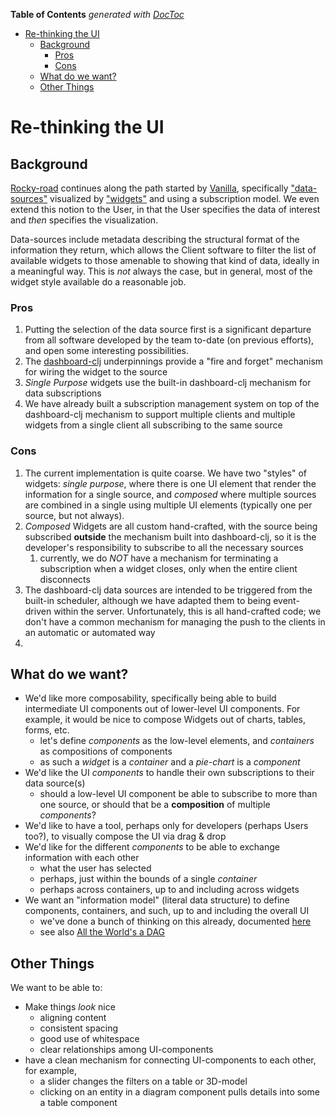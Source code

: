 <!-- START doctoc generated TOC please keep comment here to allow auto update -->
<!-- DON'T EDIT THIS SECTION, INSTEAD RE-RUN doctoc TO UPDATE -->
**Table of Contents**  *generated with [DocToc](https://github.com/thlorenz/doctoc)*

- [Re-thinking the UI](#re-thinking-the-ui)
  - [Background](#background)
    - [Pros](#pros)
    - [Cons](#cons)
  - [What do we want?](#what-do-we-want)
  - [Other Things](#other-things)

<!-- END doctoc generated TOC please keep comment here to allow auto update -->

# Re-thinking the UI

## Background

[Rocky-road](https://github.com/cawasser/rocky-road) continues along the path started by [Vanilla](https://github.com/cawasser/vanilla), 
specifically ["data-sources"](https://github.com/cawasser/rocky-road/blob/master/bases/vanilla/src/rocky_road/vanilla/service_deps.clj) 
visualized by ["widgets"](https://github.com/cawasser/rocky-road/tree/master/bases/vanilla/cljs/vanilla/widgets) 
and using a subscription model. We even extend this notion to the User, in
that the User specifies the data of interest and _then_ specifies the visualization.

Data-sources include metadata describing the structural format of the information they return, which allows the 
Client software to filter the list of available widgets to those amenable to showing that kind of data, ideally
in a meaningful way. This is _not_ always the case, but in general, most of the widget style available do a 
reasonable job.

### Pros

1. Putting the selection of the data source first is a significant departure from all software developed by the 
team to-date (on previous efforts), and open some interesting possibilities.
2. The [dashboard-clj](https://github.com/multunus/dashboard-clj) underpinnings provide a "fire and forget" 
mechanism for wiring the widget to the source
3. _Single Purpose_ widgets use the built-in dashboard-clj mechanism for data subscriptions
4. We have already built a subscription management system on top of the dashboard-clj mechanism to 
support multiple clients and multiple widgets from a single client all subscribing to the same source

### Cons

1. The current implementation is quite coarse. We have two "styles" of widgets: _single purpose_, where there is one 
UI element that render the information for a single source, and _composed_ where multiple sources are combined
in a single using multiple UI elements (typically one per source, but not always).
2. _Composed_ Widgets are all custom hand-crafted, with the source being subscribed **outside** the mechanism 
built into dashboard-clj, so it is the developer's responsibility to subscribe to all the necessary sources
   1. currently, we do _NOT_ have a mechanism for terminating a subscription when a widget closes, only when the entire client disconnects
3. The dashboard-clj data sources are intended to be triggered from the built-in scheduler, although we have adapted them to 
being event-driven within the server. Unfortunately, this is all hand-crafted code; we don't have a common
mechanism for managing the push to the clients in an automatic or automated way
4. 


## What do we want?

- We'd like more composability, specifically being able to build intermediate UI components out of lower-level
UI components. For example, it would be nice to compose Widgets out of charts, tables, forms, etc.
  - let's define _components_ as the low-level elements, and _containers_ as compositions of components 
  - as such a _widget_ is a _container_ and a _pie-chart_ is a _component_ 
- We'd like the UI _components_ to handle their own subscriptions to their data source(s)
  - should a low-level UI component be able to subscribe to more than one source, or should that be a **composition** of multiple _components_?
- We'd like to have a tool, perhaps only for developers (perhaps Users too?), to visually compose the UI via drag & drop
- We'd like for the different _components_ to be able to exchange information with each other
  - what the user has selected 
  - perhaps, just within the bounds of a single _container_
  - perhaps across containers, up to and including across widgets
- We want an "information model" (literal data structure) to define components, containers, and such, up to and including 
the overall UI
  - we've done a bunch of thinking on this already, documented [here](https://github.com/cawasser/rocky-road/blob/master/docs/datt/user-interface.md)
  - see also [All the World's a DAG](/demo/resources/public/docs/world-dag.mdblic/docs/world-dag.md)


## Other Things

We want to be able to:

- Make things _look_ nice
  - aligning content
  - consistent spacing
  - good use of whitespace
  - clear relationships among UI-components
- have a clean mechanism for connecting UI-components to each other, for example,
  - a slider changes the filters on a table or 3D-model
  - clicking on an entity in a diagram component pulls details into some a table component



